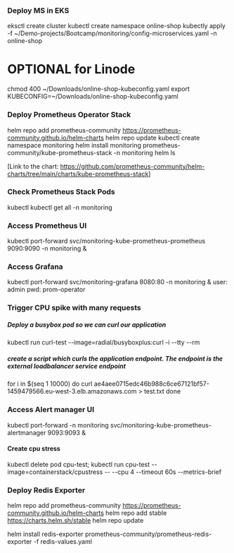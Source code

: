 ### Deploy MS in EKS
eksctl create cluster
kubectl create namespace online-shop
kubectly apply -f ~/Demo-projects/Bootcamp/monitoring/config-microservices.yaml -n online-shop

# OPTIONAL for Linode
chmod 400 ~/Downloads/online-shop-kubeconfig.yaml
export KUBECONFIG=~/Downloads/online-shop-kubeconfig.yaml


### Deploy Prometheus Operator Stack
helm repo add prometheus-community https://prometheus-community.github.io/helm-charts
helm repo update
kubectl create namespace monitoring
helm install monitoring prometheus-community/kube-prometheus-stack -n monitoring
helm ls

[Link to the chart: https://github.com/prometheus-community/helm-charts/tree/main/charts/kube-prometheus-stack]

### Check Prometheus Stack Pods
kubectl 
kubectl get all -n monitoring

### Access Prometheus UI
kubectl port-forward svc/monitoring-kube-prometheus-prometheus 9090:9090 -n monitoring &

### Access Grafana
kubectl port-forward svc/monitoring-grafana 8080:80 -n monitoring &
user: admin
pwd: prom-operator

### Trigger CPU spike with many requests

##### Deploy a busybox pod so we can curl our application 
kubectl run curl-test --image=radial/busyboxplus:curl -i --tty --rm

##### create a script which curls the application endpoint. The endpoint is the external loadbalancer service endpoint
for i in $(seq 1 10000)
do
  curl ae4aee0715edc46b988c6ce67121bf57-1459479566.eu-west-3.elb.amazonaws.com > test.txt
done


### Access Alert manager UI
kubectl port-forward -n monitoring svc/monitoring-kube-prometheus-alertmanager 9093:9093 &

#### Create cpu stress
kubectl delete pod cpu-test; kubectl run cpu-test --image=containerstack/cpustress -- --cpu 4 --timeout 60s --metrics-brief


### Deploy Redis Exporter
helm repo add prometheus-community https://prometheus-community.github.io/helm-charts
helm repo add stable https://charts.helm.sh/stable
helm repo update

helm install redis-exporter prometheus-community/prometheus-redis-exporter -f redis-values.yaml